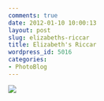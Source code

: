 ```yaml
---
comments: true
date: 2012-01-10 10:00:13
layout: post
slug: elizabeths-riccar
title: Elizabeth's Riccar
wordpress_id: 5016
categories:
- PhotoBlog
---
```


![](http://ryanfitzer.com/main/wp-content/uploads/2012/01/2011-12-21-at-16-34-41.jpg)
